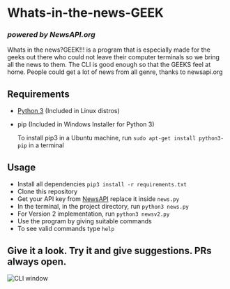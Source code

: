 # Whats-in-the-news-GEEK

### _powered by NewsAPI.org_
Whats in the news?GEEK!!! is a program that is especially made for the geeks out there who could not leave their computer terminals so we bring all the news to them. The CLI is good enough so that the GEEKS feel at home. People could get a lot of news from all genre, thanks to newsapi.org

## Requirements
* [Python 3](https://www.python.org/downloads/release/python-363/) (Included in Linux distros)
* pip (Included in Windows Installer for Python 3)
  
  To install pip3 in a Ubuntu machine, run `sudo apt-get install python3-pip` in a terminal

## Usage 
* Install all dependencies `pip3 install -r requirements.txt`
* Clone this repository
* Get your API key from [NewsAPI](https://newsapi.org) replace it inside `news.py`
* In the terminal, in the project directory, run
```python3 news.py```
* For Version 2 implementation, run
```python3 newsv2.py```
* Use the program by giving suitable commands
* To see valid commands type ```help```

## Give it a look. Try it and give suggestions. PRs always open.
![CLI window](demo.gif)
